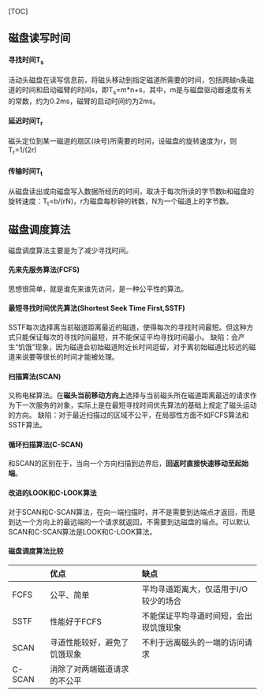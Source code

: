 [TOC]
## 磁盘读写时间
#### 寻找时间T<sub>s</sub>
活动头磁盘在读写信息前，将磁头移动到指定磁道所需要的时间，包括跨越n条磁道的时间和启动磁臂的时间s，即T<sub>s</sub>=m*n+s，其中，m是与磁盘驱动器速度有关的常数，约为0.2ms，磁臂的启动时间约为2ms。

#### 延迟时间T<sub>r</sub>
磁头定位到某一磁道的扇区(块号)所需要的时间，设磁盘的旋转速度为r，则T<sub>r</sub>=1/(2r)

#### 传输时间T<sub>t</sub>
从磁盘读出或向磁盘写入数据所经历的时间，取决于每次所读的字节数b和磁盘的旋转速度：T<sub>t</sub>=b/(rN)，r为磁盘每秒钟的转数，N为一个磁道上的字节数。

## 磁盘调度算法
磁盘调度算法主要是为了减少寻找时间。
#### 先来先服务算法(FCFS)
思想很简单，就是谁先来谁先访问，是一种公平性的算法。

#### 最短寻找时间优先算法(Shortest Seek Time First,SSTF)
SSTF每次选择离当前磁道距离最近的磁道，使得每次的寻找时间最短。但这种方式只能保证每次的寻找时间最短，并不能保证平均寻找时间最小。
缺陷：会产生“饥饿”现象，因为磁道会初始磁道附近长时间逗留，对于离初始磁道比较远的磁道来说要等很长的时间才能被处理。

#### 扫描算法(SCAN)
又称电梯算法。在**磁头当前移动方向上**选择与当前磁头所在磁道距离最近的请求作为下一次服务的对象，实际上是在最短寻找时间优先算法的基础上规定了磁头运动的方向。
缺陷：对于最近扫描过的区域不公平，在局部性方面不如FCFS算法和SSTF算法。

#### 循环扫描算法(C-SCAN)
和SCAN的区别在于，当向一个方向扫描到边界后，**回返时直接快速移动至起始端**。

#### 改进的LOOK和C-LOOK算法
对于SCAN和C-SCAN算法，在向一端扫描时，并不是需要到达端点才返回，而是到达一个方向上的最远端的一个请求就返回，不需要到达磁盘的端点。可以默认SCAN和C-SCAN算法是LOOK和C-LOOK算法。

#### 磁盘调度算法比较

||优点|缺点|
|:-|:-|:-|
|FCFS|公平、简单|平均寻道距离大，仅适用于I/O较少的场合|
|SSTF|性能好于FCFS|不能保证平均寻道时间短，会出现饥饿现象|
|SCAN|寻道性能较好，避免了饥饿现象|不利于远离磁头的一端的访问请求|
|C-SCAN|消除了对两端磁道请求的不公平||


